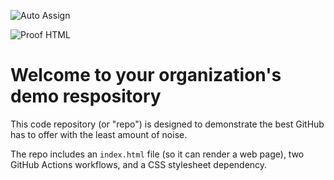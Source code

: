 ![Auto Assign](https://github.com/Gigantes-de-Aco/demo-repository/actions/workflows/auto-assign.yml/badge.svg)

![Proof HTML](https://github.com/Gigantes-de-Aco/demo-repository/actions/workflows/proof-html.yml/badge.svg)

# Welcome to your organization's demo respository
This code repository (or "repo") is designed to demonstrate the best GitHub has to offer with the least amount of noise.

The repo includes an `index.html` file (so it can render a web page), two GitHub Actions workflows, and a CSS stylesheet dependency.
